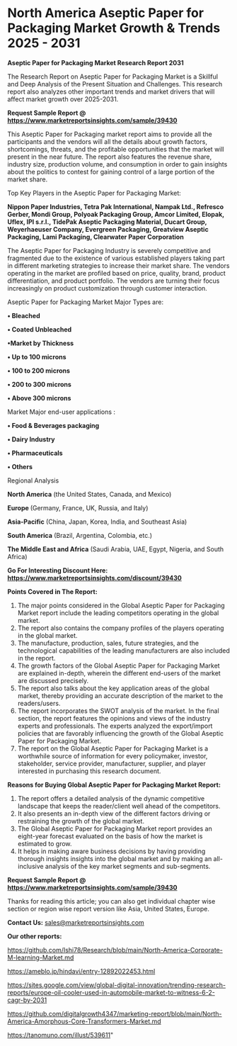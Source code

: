 # North America Aseptic Paper for Packaging Market Growth & Trends 2025 - 2031

<strong>Aseptic Paper for Packaging Market Research Report 2031</strong>

The Research Report on Aseptic Paper for Packaging Market is a Skillful and Deep Analysis of the Present Situation and Challenges. This research report also analyzes other important trends and market drivers that will affect market growth over 2025-2031.

<strong>Request Sample Report @ <a href=https://www.marketreportsinsights.com/sample/39430>https://www.marketreportsinsights.com/sample/39430</a></strong>

This Aseptic Paper for Packaging market report aims to provide all the participants and the vendors will all the details about growth factors, shortcomings, threats, and the profitable opportunities that the market will present in the near future. The report also features the revenue share, industry size, production volume, and consumption in order to gain insights about the politics to contest for gaining control of a large portion of the market share.

Top Key Players in the Aseptic Paper for Packaging Market:

<strong>Nippon Paper Industries, Tetra Pak International, Nampak Ltd., Refresco Gerber, Mondi Group, Polyoak Packaging Group, Amcor Limited, Elopak, Uflex, IPI s.r.l., TidePak Aseptic Packaging Material, Ducart Group, Weyerhaeuser Company, Evergreen Packaging, Greatview Aseptic Packaging, Lami Packaging, Clearwater Paper Corporation</strong>

The Aseptic Paper for Packaging Industry is severely competitive and fragmented due to the existence of various established players taking part in different marketing strategies to increase their market share. The vendors operating in the market are profiled based on price, quality, brand, product differentiation, and product portfolio. The vendors are turning their focus increasingly on product customization through customer interaction.

Aseptic Paper for Packaging Market Major Types are:

<strong>•  Bleached

•  Coated Unbleached

•Market by Thickness

•  Up to 100 microns

•  100 to 200 microns

•  200 to 300 microns

•  Above 300 microns</strong>

Market Major end-user applications :

<strong>•  Food & Beverages packaging

•  Dairy Industry

•  Pharmaceuticals

•  Others</strong>

Regional Analysis

</u><strong><b>North America</b></strong> (the United States, Canada, and Mexico)

<strong><b>Europe </b></strong>(Germany, France, UK, Russia, and Italy)

<strong><b>Asia-Pacific</b></strong> (China, Japan, Korea, India, and Southeast Asia)

<strong><b>South America</b></strong> (Brazil, Argentina, Colombia, etc.)

<strong><b>The Middle East and Africa</b></strong> (Saudi Arabia, UAE, Egypt, Nigeria, and South Africa)

<strong>Go For Interesting Discount Here: <a href=https://www.marketreportsinsights.com/discount/39430>https://www.marketreportsinsights.com/discount/39430</a></strong>

<strong>Points Covered in The Report:</strong>
<ol>
  <li>The major points considered in the Global Aseptic Paper for Packaging Market report include the leading competitors operating in the global market.</li>
  <li>The report also contains the company profiles of the players operating in the global market.</li>
  <li>The manufacture, production, sales, future strategies, and the technological capabilities of the leading manufacturers are also included in the report.</li>
  <li>The growth factors of the Global Aseptic Paper for Packaging Market are explained in-depth, wherein the different end-users of the market are discussed precisely.</li>
  <li>The report also talks about the key application areas of the global market, thereby providing an accurate description of the market to the readers/users.</li>
  <li>The report incorporates the SWOT analysis of the market. In the final section, the report features the opinions and views of the industry experts and professionals. The experts analyzed the export/import policies that are favorably influencing the growth of the Global Aseptic Paper for Packaging Market.</li>
  <li>The report on the Global Aseptic Paper for Packaging Market is a worthwhile source of information for every policymaker, investor, stakeholder, service provider, manufacturer, supplier, and player interested in purchasing this research document.</li>
</ol>
<strong>Reasons for Buying Global Aseptic Paper for Packaging Market Report:</strong>

<ol>
  <li>The report offers a detailed analysis of the dynamic competitive landscape that keeps the reader/client well ahead of the competitors.</li>
  <li>It also presents an in-depth view of the different factors driving or restraining the growth of the global market.</li>
  <li>The Global Aseptic Paper for Packaging Market report provides an eight-year forecast evaluated on the basis of how the market is estimated to grow.</li>
  <li>It helps in making aware business decisions by having providing thorough insights insights into the global market and by making an all-inclusive analysis of the key market segments and sub-segments.</li>
</ol>
<strong>Request Sample Report @ <a href=https://www.marketreportsinsights.com/sample/39430>https://www.marketreportsinsights.com/sample/39430</a></strong>


Thanks for reading this article; you can also get individual chapter wise section or region wise report version like Asia, United States, Europe.

<strong>Contact Us:</strong>
sales@marketreportsinsights.com

<strong>Our other reports:</strong>

<a href=https://github.com/Ishi78/Research/blob/main/North-America-Corporate-M-learning-Market.md>https://github.com/Ishi78/Research/blob/main/North-America-Corporate-M-learning-Market.md</a>

<a href=https://ameblo.jp/hindavi/entry-12892022453.html>https://ameblo.jp/hindavi/entry-12892022453.html</a>

<a href=https://sites.google.com/view/global-digital-innovation/trending-research-reports/europe-oil-cooler-used-in-automobile-market-to-witness-6-2-cagr-by-2031>https://sites.google.com/view/global-digital-innovation/trending-research-reports/europe-oil-cooler-used-in-automobile-market-to-witness-6-2-cagr-by-2031</a>

<a href=https://github.com/digitalgrowth4347/marketing-report/blob/main/North-America-Amorphous-Core-Transformers-Market.md>https://github.com/digitalgrowth4347/marketing-report/blob/main/North-America-Amorphous-Core-Transformers-Market.md</a>

<a href=https://tanomuno.com/illust/539611>https://tanomuno.com/illust/539611</a>"
